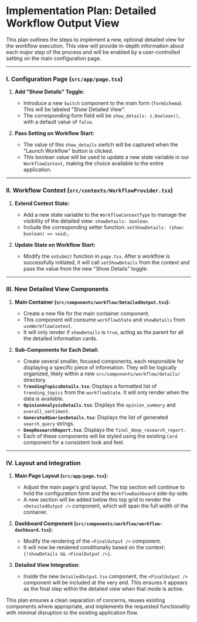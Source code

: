# Implementation Plan: Detailed Workflow Output View

This plan outlines the steps to implement a new, optional detailed view for the workflow execution. This view will provide in-depth information about each major step of the process and will be enabled by a user-controlled setting on the main configuration page.

---

### I. Configuration Page (`src/app/page.tsx`)

1.  **Add "Show Details" Toggle:**
    -   Introduce a new `Switch` component to the main form (`formSchema`). This will be labeled "Show Detailed View".
    -   The corresponding form field will be `show_details: z.boolean()`, with a default value of `false`.

2.  **Pass Setting on Workflow Start:**
    -   The value of this `show_details` switch will be captured when the "Launch Workflow" button is clicked.
    -   This boolean value will be used to update a new state variable in our `WorkflowContext`, making the choice available to the entire application.

---

### II. Workflow Context (`src/contexts/WorkflowProvider.tsx`)

1.  **Extend Context State:**
    -   Add a new state variable to the `WorkflowContextType` to manage the visibility of the detailed view: `showDetails: boolean`.
    -   Include the corresponding setter function: `setShowDetails: (show: boolean) => void;`.

2.  **Update State on Workflow Start:**
    -   Modify the `onSubmit` function in `page.tsx`. After a workflow is successfully initiated, it will call `setShowDetails` from the context and pass the value from the new "Show Details" toggle.

---

### III. New Detailed View Components

1.  **Main Container (`src/components/workflow/DetailedOutput.tsx`):**
    -   Create a new file for the main container component.
    -   This component will consume `workflowState` and `showDetails` from `useWorkflowContext`.
    -   It will only render if `showDetails` is `true`, acting as the parent for all the detailed information cards.

2.  **Sub-Components for Each Detail:**
    -   Create several smaller, focused components, each responsible for displaying a specific piece of information. They will be logically organized, likely within a new `src/components/workflow/details/` directory.
    -   **`TrendingTopicsDetails.tsx`**: Displays a formatted list of `trending_topics` from the `workflowState`. It will only render when the data is available.
    -   **`OpinionAnalysisDetails.tsx`**: Displays the `opinion_summary` and `overall_sentiment`.
    -   **`GeneratedQueriesDetails.tsx`**: Displays the list of generated `search_query` strings.
    -   **`DeepResearchReport.tsx`**: Displays the `final_deep_research_report`.
    -   Each of these components will be styled using the existing `Card` component for a consistent look and feel.

---

### IV. Layout and Integration

1.  **Main Page Layout (`src/app/page.tsx`):**
    -   Adjust the main page's grid layout. The top section will continue to hold the configuration form and the `WorkflowDashboard` side-by-side.
    -   A new section will be added below this top grid to render the `<DetailedOutput />` component, which will span the full width of the container.

2.  **Dashboard Component (`src/components/workflow/workflow-dashboard.tsx`):**
    -   Modify the rendering of the `<FinalOutput />` component.
    -   It will now be rendered conditionally based on the context: `{!showDetails && <FinalOutput />}`.

3.  **Detailed View Integration:**
    -   Inside the new `DetailedOutput.tsx` component, the `<FinalOutput />` component will be included at the very end. This ensures it appears as the final step within the detailed view when that mode is active.

This plan ensures a clean separation of concerns, reuses existing components where appropriate, and implements the requested functionality with minimal disruption to the existing application flow.
